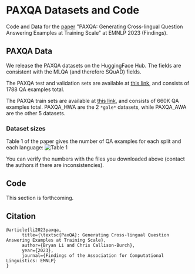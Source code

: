 # PAXQA Datasets and Code
Code and Data for the [paper](https://arxiv.org/abs/2304.12206) "PAXQA: Generating Cross-lingual Question Answering Examples at Training Scale" at EMNLP 2023 (Findings).

## PAXQA Data
We release the PAXQA datasets on the HuggingFace Hub. The fields are consistent with the MLQA (and therefore SQuAD) fields.

The PAXQA test and validation sets are available at [this link](https://huggingface.co/datasets/manestay/paxqa_val_test), and consists of 1788 QA examples total.

The PAXQA train sets are available at [this link](https://huggingface.co/datasets/manestay/paxqa_train), and consists of 660K QA examples total. PAXQA_HWA are the 2 `*gale*` datasets, while PAXQA_AWA are the other 5 datasets.

### Dataset sizes 
Table 1 of the paper gives the number of QA examples for each split and each language:
![Table 1](https://github.com/manestay/paxqa/assets/9099139/77300d29-22e7-409f-aba9-78007ce8db95)

You can verify the numbers with the files you downloaded above (contact the authors if there are inconsistencies).

## Code
This section is forthcoming.

## Citation
```
@article{li2023paxqa,
      title={\textsc{PaxQA}: Generating Cross-lingual Question Answering Examples at Training Scale}, 
      author={Bryan Li and Chris Callison-Burch},
      year={2023},
      journal={Findings of the Association for Computational Linguistics: EMNLP}
}
```
